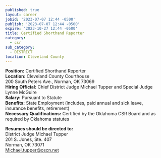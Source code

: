 ```yaml
---
published: true
layout: career
jobid: '2023-07-07 12:44 -0500'
publish: '2023-07-07 12:44 -0500'
expire: '2023-10-27 12:44 -0500'
title: Certified Shorthand Reporter
category:
  - csr
sub_category:
  - DISTRICT
location: Cleveland County
---
```

**Position:** Certified Shorthand Reporter  
**Location:** Cleveland County Courthouse  
200 South Peters Ave., Norman, OK 73069  
**Hiring Official:** Chief District Judge Michael Tupper and Special Judge Lynne McGuire  
**Salary:** Pursuant to Statute  
**Benefits:** State Employment (includes, paid annual and sick leave, insurance benefits, retirement)  
**Necessary Qualifications:** Certified by the Oklahoma CSR Board and as required by Oklahoma statutes

**Resumes should be directed to:**  
District Judge Michael Tupper  
201  S. Jones, Ste. 407  
Norman, OK 73071  
[Michael.tupper@oscn.net](mailto:Michael.tupper@oscn.net)
